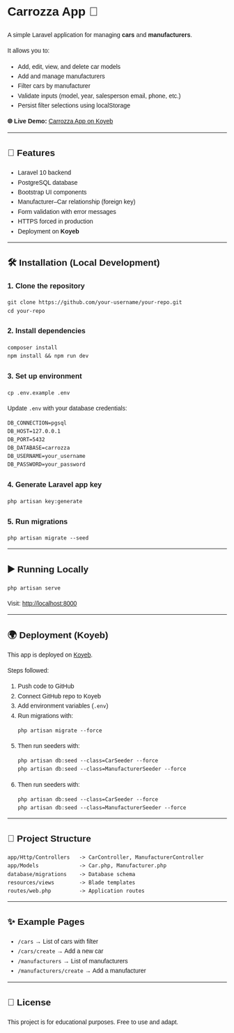 <!DOCTYPE html>
<html lang="en">
<head>
  <meta charset="UTF-8">
</head>
<body style="font-family: Arial, sans-serif; line-height: 1.6; margin: 20px;">

  <h1>Carrozza App 🚗</h1>

  <p>A simple Laravel application for managing <strong>cars</strong> and <strong>manufacturers</strong>.</p>

  <p>It allows you to:</p>
  <ul>
    <li>Add, edit, view, and delete car models</li>
    <li>Add and manage manufacturers</li>
    <li>Filter cars by manufacturer</li>
    <li>Validate inputs (model, year, salesperson email, phone, etc.)</li>
    <li>Persist filter selections using localStorage</li>
  </ul>

  <p><strong>🌐 Live Demo:</strong> 
    <a href="https://happy-marmoset-cachia-13eeac70.koyeb.app/" target="_blank">
      Carrozza App on Koyeb
    </a>
  </p>

  <hr>

  <h2>🚀 Features</h2>
  <ul>
    <li>Laravel 10 backend</li>
    <li>PostgreSQL database</li>
    <li>Bootstrap UI components</li>
    <li>Manufacturer–Car relationship (foreign key)</li>
    <li>Form validation with error messages</li>
    <li>HTTPS forced in production</li>
    <li>Deployment on <strong>Koyeb</strong></li>
  </ul>

  <hr>

  <h2>🛠️ Installation (Local Development)</h2>

  <h3>1. Clone the repository</h3>
  <pre><code>git clone https://github.com/your-username/your-repo.git
cd your-repo</code></pre>

  <h3>2. Install dependencies</h3>
  <pre><code>composer install
npm install &amp;&amp; npm run dev</code></pre>

  <h3>3. Set up environment</h3>
  <pre><code>cp .env.example .env</code></pre>

  <p>Update <code>.env</code> with your database credentials:</p>
  <pre><code>DB_CONNECTION=pgsql
DB_HOST=127.0.0.1
DB_PORT=5432
DB_DATABASE=carrozza
DB_USERNAME=your_username
DB_PASSWORD=your_password</code></pre>

  <h3>4. Generate Laravel app key</h3>
  <pre><code>php artisan key:generate</code></pre>

  <h3>5. Run migrations</h3>
  <pre><code>php artisan migrate --seed</code></pre>

  <hr>

  <h2>▶️ Running Locally</h2>
  <pre><code>php artisan serve</code></pre>
  <p>Visit: <a href="http://localhost:8000" target="_blank">http://localhost:8000</a></p>

  <hr>

  <h2>🌍 Deployment (Koyeb)</h2>
  <p>This app is deployed on <a href="https://www.koyeb.com/" target="_blank">Koyeb</a>.</p>
  <p>Steps followed:</p>
  <ol>
    <li>Push code to GitHub</li>
    <li>Connect GitHub repo to Koyeb</li>
    <li>Add environment variables (<code>.env</code>)</li>
    <li>Run migrations with:
      <pre><code>php artisan migrate --force</code></pre>
    </li>
    <li>Then run seeders with:
        <pre><code>php artisan db:seed --class=CarSeeder --force
php artisan db:seed --class=ManufacturerSeeder --force</code></pre>
    </li>
    <li>Then run seeders with:
        <pre><code>php artisan db:seed --class=CarSeeder --force
php artisan db:seed --class=ManufacturerSeeder --force</code></pre>
    </li>
  </ol>

  <hr>

  <h2>📂 Project Structure</h2>
  <pre><code>app/Http/Controllers   -&gt; CarController, ManufacturerController
app/Models             -&gt; Car.php, Manufacturer.php
database/migrations    -&gt; Database schema
resources/views        -&gt; Blade templates
routes/web.php         -&gt; Application routes</code></pre>

  <hr>

  <h2>✨ Example Pages</h2>
  <ul>
    <li><code>/cars</code> → List of cars with filter</li>
    <li><code>/cars/create</code> → Add a new car</li>
    <li><code>/manufacturers</code> → List of manufacturers</li>
    <li><code>/manufacturers/create</code> → Add a manufacturer</li>
  </ul>

  <hr>

  <h2>📝 License</h2>
  <p>This project is for educational purposes. Free to use and adapt.</p>

</body>
</html>
